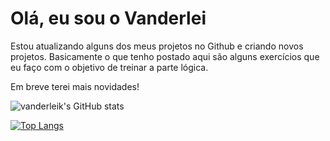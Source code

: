 # Olá, eu sou o Vanderlei

Estou atualizando alguns dos meus projetos no Github e criando novos projetos. Basicamente o que tenho postado aqui são alguns exercícios que eu faço com o objetivo de treinar a parte lógica.

Em breve terei mais novidades!


![vanderleik's GitHub stats](https://github-readme-stats.vercel.app/api?username=vanderleik&show_icons=true&theme=radical)


[![Top Langs](https://github-readme-stats.vercel.app/api/top-langs/?username=vanderleik&layout=compact)](https://github.com/vanderleik/github-readme-stats)



